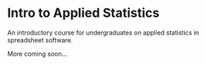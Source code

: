 # Intro to Applied Statistics

An introductory course for undergraduates on applied statistics in spreadsheet software.

More coming soon...

